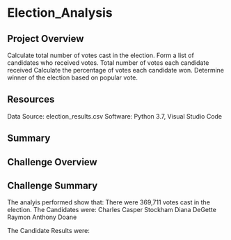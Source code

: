 # Election_Analysis
## Project Overview
Calculate total number of votes cast in the election.
Form a list of candidates who received votes.
Total number of votes each candidate received
Calculate the percentage of votes each candidate won.
Determine winner of the election based on popular vote.


## Resources
Data Source: election_results.csv
Software: Python 3.7, Visual Studio Code

## Summary

## Challenge Overview

## Challenge Summary
The analyis performed show that:
There were 369,711 votes cast in the election.
The Candidates were:
  Charles Casper Stockham
  Diana DeGette
  Raymon Anthony Doane
  
  The Candidate Results were:





